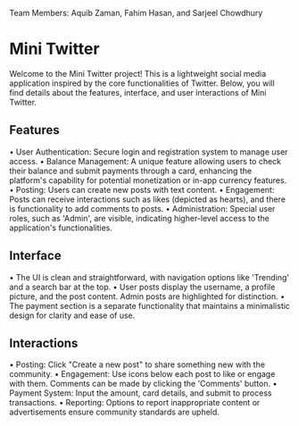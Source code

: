 Team Members: Aquib Zaman, Fahim Hasan, and Sarjeel Chowdhury
# Mini Twitter
Welcome to the Mini Twitter project! This is a lightweight social media application inspired by the core functionalities of Twitter. Below, you will find details about the features, interface, and user interactions of Mini Twitter.
## Features
•	User Authentication: Secure login and registration system to manage user access.
•	Balance Management: A unique feature allowing users to check their balance and submit payments through a card, enhancing the platform's capability for potential monetization or in-app currency features.
•	Posting: Users can create new posts with text content.
•	Engagement: Posts can receive interactions such as likes (depicted as hearts), and there is functionality to add comments to posts.
•	Administration: Special user roles, such as 'Admin', are visible, indicating higher-level access to the application's functionalities.
## Interface
•	The UI is clean and straightforward, with navigation options like 'Trending' and a search bar at the top.
•	User posts display the username, a profile picture, and the post content. Admin posts are highlighted for distinction.
•	The payment section is a separate functionality that maintains a minimalistic design for clarity and ease of use.
## Interactions
•	Posting: Click "Create a new post" to share something new with the community.
•	Engagement: Use icons below each post to like or engage with them. Comments can be made by clicking the 'Comments' button.
•	Payment System: Input the amount, card details, and submit to process transactions.
•	Reporting: Options to report inappropriate content or advertisements ensure community standards are upheld.

